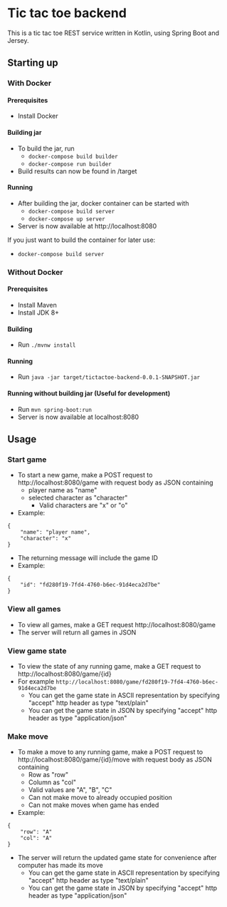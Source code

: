 # Tic tac toe backend

This is a tic tac toe REST service written in Kotlin, using Spring Boot and Jersey.

## Starting up

### With Docker

#### Prerequisites
- Install Docker

#### Building jar

- To build the jar, run
    - ```docker-compose build builder```
    - ```docker-compose run builder```
- Build results can now be found in /target

#### Running

- After building the jar, docker container can be started with
    - ```docker-compose build server```
    - ```docker-compose up server```
- Server is now available at http://localhost:8080

If you just want to build the container for later use: 

- ```docker-compose build server```

### Without Docker

#### Prerequisites
- Install Maven
- Install JDK 8+

#### Building
- Run ```./mvnw install```

#### Running
- Run ```java -jar target/tictactoe-backend-0.0.1-SNAPSHOT.jar```

#### Running without building jar (Useful for development)
- Run ```mvn spring-boot:run```
- Server is now available at localhost:8080


## Usage

### Start game

- To start a new game, make a POST request to http://localhost:8080/game with request body as JSON containing
    - player name as "name"
    - selected character as "character"
        - Valid characters are "x" or "o"
- Example: 
```
{
    "name": "player name",
    "character": "x"
}
```
- The returning message will include the game ID
- Example: 
```
{
    "id": "fd280f19-7fd4-4760-b6ec-91d4eca2d7be"
}
```

### View all games

- To view all games, make a GET request http://localhost:8080/game
- The server will return all games in JSON

### View game state

- To view the state of any running game, make a GET request to http://localhost:8080/game/{id}
- For example ```http://localhost:8080/game/fd280f19-7fd4-4760-b6ec-91d4eca2d7be```
    - You can get the game state in ASCII representation by specifying "accept" http header as type "text/plain"
    - You can get the game state in JSON by specifying "accept" http header as type "application/json"

### Make move
- To make a move to any running game, make a POST request to http://localhost:8080/game/{id}/move with 
request body as JSON containing 
    - Row as "row"
    - Column as "col"
    - Valid values are "A", "B", "C"
    - Can not make move to already occupied position
    - Can not make moves when game has ended
- Example:
```
{
    "row": "A"
    "col": "A"
}
```
- The server will return the updated game state for convenience after computer has made its move
    - You can get the game state in ASCII representation by specifying "accept" http header as type "text/plain"
    - You can get the game state in JSON by specifying "accept" http header as type "application/json"
